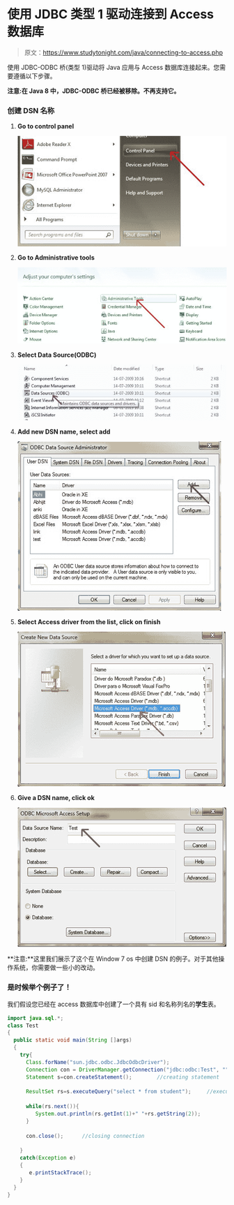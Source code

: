 # 使用 JDBC 类型 1 驱动连接到 Access 数据库

> 原文：<https://www.studytonight.com/java/connecting-to-access.php>

使用 JDBC-ODBC 桥(类型 1)驱动将 Java 应用与 Access 数据库连接起来。您需要遵循以下步骤。

**注意:在 Java 8 中，JDBC-ODBC 桥已经被移除。不再支持它。**

### 创建 DSN 名称

1.  **Go to control panel**

    ![Connecting to access](img/4430ad2d0f544af0b9c543dc882d7350.png)

2.  **Go to Administrative tools**

    ![Connecting to access](img/9815f04560d8f3ea83907c073fde09c5.png)

3.  **Select Data Source(ODBC)**

    ![Connecting to access](img/07c0430f22bc58029c44d3b9b0c41b57.png)

4.  **Add new DSN name, select add**

    ![Connecting to access](img/b2800993780919cf5f22069ec859ac6f.png)

5.  **Select Access driver from the list, click on finish**

    ![Connecting to access](img/c9c81e9393c098927d28db70fcdd980c.png)

6.  **Give a DSN name, click ok**

    ![Connecting to access](img/7375f68b663a983f1ef8fd4c2141aa68.png)

**注意:**这里我们展示了这个在 Window 7 os 中创建 DSN 的例子。对于其他操作系统，你需要做一些小的改动。

### 是时候举个例子了！

我们假设您已经在 access 数据库中创建了一个具有 sid 和名称列名的**学生**表。

```java
import java.sql.*;
class Test
{
  public static void main(String []args)
  {
    try{
      Class.forName("sun.jdbc.odbc.JdbcOdbcDriver");
      Connection con = DriverManager.getConnection("jdbc:odbc:Test", "", "");
      Statement s=con.createStatement();        //creating statement

      ResultSet rs=s.executeQuery("select * from student");     //executing statement

      while(rs.next()){
         System.out.println(rs.getInt(1)+" "+rs.getString(2));
      }

      con.close();      //closing connection

    }
    catch(Exception e)
    {
       e.printStackTrace();
    }
  }
} 
```